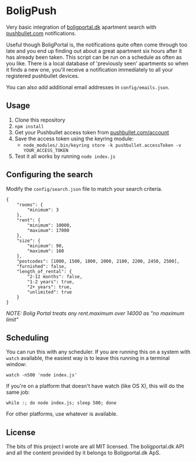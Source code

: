 BoligPush
===

Very basic integration of [boligportal.dk](http://www.boligportal.dk) apartment search with [pushbullet.com](http://www.pushbullet.com) notifications.

Useful though BoligPortal is, the notifications quite often come through too late and you end up finding out about a great apartment six hours after it has already been taken. This script can be run on a schedule as often as you like. There is a local database of 'previously seen' apartments so when it finds a new one, you'll receive a notification immediately to all your registered pushbullet devices.

You can also add additional email addresses in `config/emails.json`.

Usage
---

  1. Clone this repository
  2. `npm install`
  3. Get your Pushbullet access token from [pushbullet.com/account](https://www.pushbullet.com/account)
  4. Save the access token using the keyring module:
     * `node_modules/.bin/keyring store -k pushbullet.accessToken -v YOUR_ACCESS_TOKEN`
  5. Test it all works by running `node index.js`

Configuring the search
---

Modify the `config/search.json` file to match your search criteria.

    {
        "rooms": {
            "minimum": 3
        },
        "rent": {
            "minimum": 10000,
            "maximum": 17000
        },
        "size": {
            "minimum": 90,
            "maximum": 160
        },
        "postcodes": [1000, 1500, 1800, 2000, 2100, 2200, 2450, 2500],
        "furnished": false,
        "length_of_rental": {
            "2-12 months": false,
            "1-2 years": true,
            "2+ years": true,
            "unlimited": true
        }
    }

*NOTE: Bolig Portal treats any rent.maximum over 14000 as "no maximum limit"*

Scheduling
---

You can run this with any scheduler. If you are running this on a system with `watch` available, the easiest way is to leave this running in a terminal window:

    watch -n500 'node index.js'

If you're on a platform that doesn't have watch (like OS X), this will do the same job:

    while :; do node index.js; sleep 500; done

For other platforms, use whatever is available.

License
---

The bits of this project I wrote are all MIT licensed. The boligportal.dk API and all the content provided by it belongs to Boligportal.dk ApS.